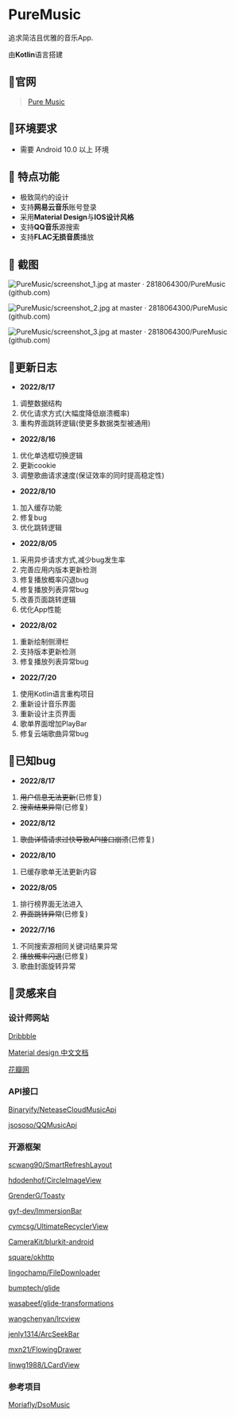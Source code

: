 # PureMusic

追求简洁且优雅的音乐App.

由**Kotlin**语言搭建

## 🎵官网

> [Pure Music](http://www.puremusic.com.cn/)

## 🌈环境要求

- 需要 Android 10.0 以上 环境

## 🚀 特点功能

- 极致简约的设计
- 支持**网易云音乐**账号登录
- 采用**Material Design**与**IOS设计风格**
- 支持**QQ音乐**源搜索
- 支持**FLAC无损音质**播放

## 🧩 截图

![PureMusic/screenshot_1.jpg at master · 2818064300/PureMusic (github.com)](https://github.com/2818064300/PureMusic/blob/master/app/src/main/assets/screenshot_1.jpg)

![PureMusic/screenshot_2.jpg at master · 2818064300/PureMusic (github.com)](https://github.com/2818064300/PureMusic/blob/master/app/src/main/assets/screenshot_2.jpg)

![PureMusic/screenshot_3.jpg at master · 2818064300/PureMusic (github.com)](https://github.com/2818064300/PureMusic/blob/master/app/src/main/assets/screenshot_3.jpg)

## 📃更新日志

- **2022/8/17**

1. 调整数据结构
2. 优化请求方式(大幅度降低崩溃概率)
3. 重构界面跳转逻辑(使更多数据类型被通用)

- **2022/8/16**

1. 优化单选框切换逻辑
2. 更新cookie
3. 调整歌曲请求速度(保证效率的同时提高稳定性)

- **2022/8/10**

1. 加入缓存功能
2. 修复bug
3. 优化跳转逻辑

- **2022/8/05**

1. 采用异步请求方式,减少bug发生率
2. 完善应用内版本更新检测
3. 修复播放概率闪退bug
4. 修复播放列表异常bug
5. 改善页面跳转逻辑
6. 优化App性能

- **2022/8/02**

1. 重新绘制侧滑栏
2. 支持版本更新检测
3. 修复播放列表异常bug

- **2022/7/20**

1. 使用Kotlin语言重构项目
2. 重新设计音乐界面
3. 重新设计主页界面
4. 歌单界面增加PlayBar
5. 修复云端歌曲异常bug

## 🐛已知bug

- **2022/8/17**

1. ~~用户信息无法更新~~(已修复)
2. ~~搜索结果异常~~(已修复)

- **2022/8/12**

1. ~~歌曲详情请求过快导致API接口崩溃~~(已修复)

- **2022/8/10**

1. 已缓存歌单无法更新内容

- **2022/8/05**

1. 排行榜界面无法进入
2. ~~界面跳转异常~~(已修复)

- **2022/7/16**

1. 不同搜索源相同关键词结果异常
2. ~~播放概率闪退~~(已修复)
3. 歌曲封面旋转异常

## 💎灵感来自

### 设计师网站

[Dribbble](https://dribbble.com/)

[Material design 中文文档](https://www.mdui.org/design/)

[花瓣网](https://huaban.com/)

### API接口

[Binaryify/NeteaseCloudMusicApi](https://github.com/Binaryify/NeteaseCloudMusicApi)

[jsososo/QQMusicApi](https://github.com/jsososo/QQMusicApi)

### 开源框架

[scwang90/SmartRefreshLayout](https://github.com/scwang90/SmartRefreshLayout)

[hdodenhof/CircleImageView](https://github.com/hdodenhof/CircleImageView)

[GrenderG/Toasty](https://github.com/GrenderG/Toasty)

[gyf-dev/ImmersionBar](https://github.com/gyf-dev/ImmersionBar)

[cymcsg/UltimateRecyclerView](https://github.com/cymcsg/UltimateRecyclerView)

[CameraKit/blurkit-android](https://github.com/CameraKit/blurkit-android)

[square/okhttp](https://github.com/square/okhttp)

[lingochamp/FileDownloader](https://github.com/lingochamp/FileDownloader)

[bumptech/glide](https://github.com/bumptech/glide)

[wasabeef/glide-transformations](https://github.com/wasabeef/glide-transformations)

[wangchenyan/lrcview](https://github.com/wangchenyan/LrcView)

[jenly1314/ArcSeekBar](https://github.com/jenly1314/ArcSeekBar)

[mxn21/FlowingDrawer](https://github.com/mxn21/FlowingDrawer)

[linwg1988/LCardView](https://github.com/linwg1988/LCardView)

### 参考项目

[Moriafly/DsoMusic](https://github.com/Moriafly/DsoMusic)
